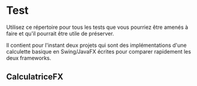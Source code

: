 # Test

Utilisez ce répertoire pour tous les tests que vous pourriez être amenés à faire et qu'il pourrait être utile de préserver.

Il contient pour l'instant deux projets qui sont des implémentations d'une calculette basique en Swing/JavaFX écrites pour comparer rapidement les deux frameworks. 

## CalculatriceFX